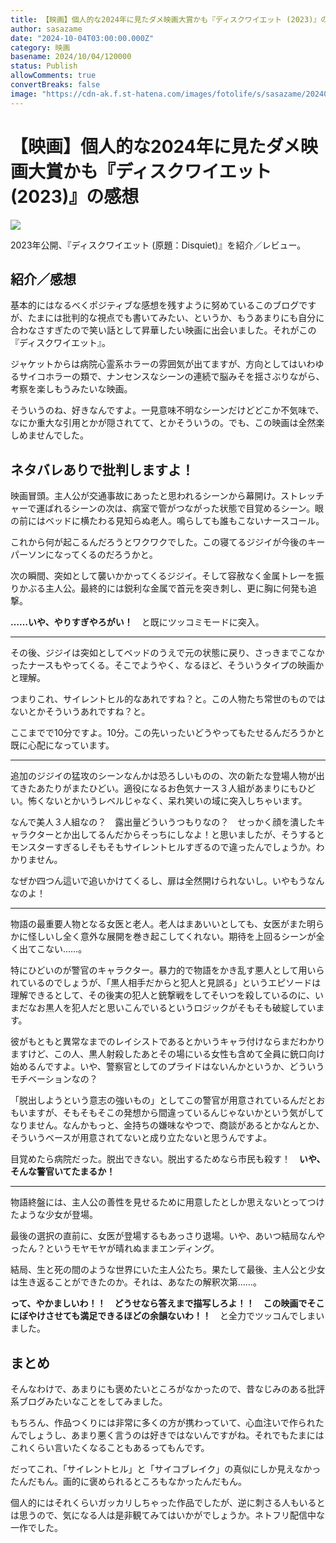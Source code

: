 ```yaml
---
title: 【映画】個人的な2024年に見たダメ映画大賞かも『ディスクワイエット (2023)』の感想
author: sasazame
date: "2024-10-04T03:00:00.000Z"
category: 映画
basename: 2024/10/04/120000
status: Publish
allowComments: true
convertBreaks: false
image: "https://cdn-ak.f.st-hatena.com/images/fotolife/s/sasazame/20240930/20240930223954.png"
---
```

# 【映画】個人的な2024年に見たダメ映画大賞かも『ディスクワイエット (2023)』の感想

![](https://cdn-ak.f.st-hatena.com/images/fotolife/s/sasazame/20240930/20240930223954.png)

2023年公開、『ディスクワイエット (原題：Disquiet)』を紹介／レビュー。

<!-- Extended Body -->

## 紹介／感想

基本的にはなるべくポジティブな感想を残すように努めているこのブログですが、たまには批判的な視点でも書いてみたい、というか、もうあまりにも自分に合わなさすぎたので笑い話として昇華したい映画に出会いました。それがこの『ディスクワイエット』。

ジャケットからは病院心霊系ホラーの雰囲気が出てますが、方向としてはいわゆるサイコホラーの類で、ナンセンスなシーンの連続で脳みそを揺さぶりながら、考察を楽しもうみたいな映画。

そういうのね、好きなんですよ。一見意味不明なシーンだけどどこか不気味で、なにか重大な引用とかが隠されてて、とかそういうの。でも、この映画は全然楽しめませんでした。

## ネタバレありで批判しますよ！

映画冒頭。主人公が交通事故にあったと思われるシーンから幕開け。ストレッチャーで運ばれるシーンの次は、病室で管がつながった状態で目覚めるシーン。眼の前にはベッドに横たわる見知らぬ老人。鳴らしても誰もこないナースコール。

これから何が起こるんだろうとワクワクでした。この寝てるジジイが今後のキーパーソンになってくるのだろうかと。

次の瞬間、突如として襲いかかってくるジジイ。そして容赦なく金属トレーを振りかぶる主人公。最終的には鋭利な金属で首元を突き刺し、更に胸に何発も追撃。

**……いや、やりすぎやろがい！**　と既にツッコミモードに突入。

* * *

その後、ジジイは突如としてベッドのうえで元の状態に戻り、さっきまでこなかったナースもやってくる。そこでようやく、なるほど、そういうタイプの映画かと理解。

つまりこれ、サイレントヒル的なあれですね？と。この人物たち常世のものではないとかそういうあれですね？と。

ここまでで10分ですよ。10分。この先いったいどうやってもたせるんだろうかと既に心配になっています。

* * *

追加のジジイの猛攻のシーンなんかは恐ろしいものの、次の新たな登場人物が出てきたあたりがまたひどい。適役になるお色気ナース３人組があまりにもひどい。怖くないとかいうレベルじゃなく、呆れ笑いの域に突入しちゃいます。

なんで美人３人組なの？　露出量どういうつもりなの？　せっかく顔を潰したキャラクターとか出してるんだからそっちにしなよ！と思いましたが、そうするとモンスターすぎるしそもそもサイレントヒルすぎるので違ったんでしょうか。わかりません。

なぜか四つん這いで追いかけてくるし、扉は全然開けられないし。いやもうなんなのよ！

* * *

物語の最重要人物となる女医と老人。老人はまあいいとしても、女医がまた明らかに怪しいし全く意外な展開を巻き起こしてくれない。期待を上回るシーンが全く出てこない……。

特にひどいのが警官のキャラクター。暴力的で物語をかき乱す悪人として用いられているのでしょうが、「黒人相手だからと犯人と見誤る」というエピソードは理解できるとして、その後実の犯人と銃撃戦をしてそいつを殺しているのに、いまだなお黒人を犯人だと思いこんでいるというロジックがそもそも破綻しています。

彼がもともと異常なまでのレイシストであるとかいうキャラ付けならまだわかりますけど、この人、黒人射殺したあとその場にいる女性も含めて全員に銃口向け始めるんですよ。いや、警察官としてのプライドはないんかというか、どういうモチベーションなの？

「脱出しようという意志の強いもの」としてこの警官が用意されているんだとおもいますが、そもそもそこの発想から間違っているんじゃないかという気がしてなりません。なんかもっと、金持ちの嫌味なやつで、商談があるとかなんとか、そういうベースが用意されてないと成り立たないと思うんですよ。

目覚めたら病院だった。脱出できない。脱出するためなら市民も殺す！　**いや、そんな警官いてたまるか！**

* * *

物語終盤には、主人公の善性を見せるために用意したとしか思えないとってつけたような少女が登場。

最後の選択の直前に、女医が登場するもあっさり退場。いや、あいつ結局なんやったん？というモヤモヤが晴れぬままエンディング。

結局、生と死の間のような世界にいた主人公たち。果たして最後、主人公と少女は生き返ることができたのか。それは、あなたの解釈次第……。

**って、やかましいわ！！　どうせなら答えまで描写しろよ！！　この映画でそこにぼやけさせても満足できるほどの余韻ないわ！！**　と全力でツッコんでしまいました。

## まとめ

そんなわけで、あまりにも褒めたいところがなかったので、昔なじみのある批評系ブログみたいなことをしてみました。

もちろん、作品つくりには非常に多くの方が携わっていて、心血注いで作られたんでしょうし、あまり悪く言うのは好きではないんですがね。それでもたまにはこれくらい言いたくなることもあるってもんです。

だってこれ、「サイレントヒル」と「サイコブレイク」の真似にしか見えなかったんだもん。画的に褒められるところもなかったんだもん。

個人的にはそれくらいガッカリしちゃった作品でしたが、逆に刺さる人もいるとは思うので、気になる人は是非観てみてはいかがでしょうか。ネトフリ配信中な一作でした。